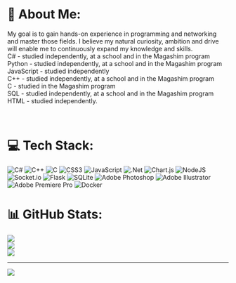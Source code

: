 # 💫 About Me:
My goal is to gain hands-on experience in programming and networking and master those fields. I believe my natural curiosity, ambition and drive will enable me to continuously expand my knowledge and skills.<br>C# -  studied independently, at a school and in the Magashim program<br>Python - studied independently, at a school and in the Magashim program<br>JavaScript - studied independently<br>C++ - studied independently, at a school and in the Magashim program<br>C -  studied in the Magashim program<br>SQL - studied independently, at a school and in the Magashim program<br>HTML - studied independently.<br><br><br>


# 💻 Tech Stack:
![C#](https://img.shields.io/badge/c%23-%23239120.svg?style=for-the-badge&logo=c-sharp&logoColor=white) ![C++](https://img.shields.io/badge/c++-%2300599C.svg?style=for-the-badge&logo=c%2B%2B&logoColor=white) ![C](https://img.shields.io/badge/c-%2300599C.svg?style=for-the-badge&logo=c&logoColor=white) ![CSS3](https://img.shields.io/badge/css3-%231572B6.svg?style=for-the-badge&logo=css3&logoColor=white) ![JavaScript](https://img.shields.io/badge/javascript-%23323330.svg?style=for-the-badge&logo=javascript&logoColor=%23F7DF1E) ![.Net](https://img.shields.io/badge/.NET-5C2D91?style=for-the-badge&logo=.net&logoColor=white) ![Chart.js](https://img.shields.io/badge/chart.js-F5788D.svg?style=for-the-badge&logo=chart.js&logoColor=white) ![NodeJS](https://img.shields.io/badge/node.js-6DA55F?style=for-the-badge&logo=node.js&logoColor=white) ![Socket.io](https://img.shields.io/badge/Socket.io-black?style=for-the-badge&logo=socket.io&badgeColor=010101) ![Flask](https://img.shields.io/badge/flask-%23000.svg?style=for-the-badge&logo=flask&logoColor=white) ![SQLite](https://img.shields.io/badge/sqlite-%2307405e.svg?style=for-the-badge&logo=sqlite&logoColor=white) ![Adobe Photoshop](https://img.shields.io/badge/adobephotoshop-%2331A8FF.svg?style=for-the-badge&logo=adobephotoshop&logoColor=white) ![Adobe Illustrator](https://img.shields.io/badge/adobeillustrator-%23FF9A00.svg?style=for-the-badge&logo=adobeillustrator&logoColor=white) ![Adobe Premiere Pro](https://img.shields.io/badge/Adobe%20Premiere%20Pro-9999FF.svg?style=for-the-badge&logo=Adobe%20Premiere%20Pro&logoColor=white) ![Docker](https://img.shields.io/badge/docker-%230db7ed.svg?style=for-the-badge&logo=docker&logoColor=white)
# 📊 GitHub Stats:
![](https://github-readme-stats.vercel.app/api?username=lili582&theme=dark&hide_border=false&include_all_commits=false&count_private=false)<br/>
![](https://github-readme-streak-stats.herokuapp.com/?user=lili582&theme=dark&hide_border=false)<br/>
![](https://github-readme-stats.vercel.app/api/top-langs/?username=lili582&theme=dark&hide_border=false&include_all_commits=false&count_private=false&layout=compact)


---
[![](https://visitcount.itsvg.in/api?id=lili582&icon=0&color=0)](https://visitcount.itsvg.in)

<!-- Proudly created with GPRM ( https://gprm.itsvg.in ) -->

